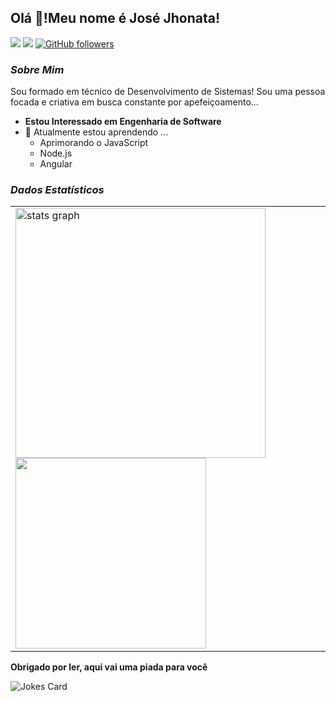 ## Olá 👋!Meu nome é José Jhonata!

[<img src="https://img.shields.io/static/v1?message=Instagram&logo=instagram&label=&color=0077B5&logoColor=white&labelColor=&style=for-the-badge)">](https://www.instagram.com/jhonata__jose/)
[<img src="https://img.shields.io/static/v1?message=LinkedIn&logo=linkedin&label=&color=0077B5&logoColor=white&labelColor=&style=for-the-badge)">](https://www.linkedin.com/in/jos%C3%A9-jhonata-7956182a1/)
[![GitHub followers](https://img.shields.io/github/followers/josejhonatadev.svg?style=social&label=Follow)](https://github.com/ryrden?tab=followers)

### ***Sobre Mim***

Sou formado em técnico de Desenvolvimento de Sistemas! Sou uma pessoa focada e criativa em busca constante por apefeiçoamento...

* **Estou Interessado em Engenharia de Software**
* 🌱 Atualmente estou aprendendo ...
  * Aprimorando o JavaScript
  * Node.js
  * Angular

<!-- ### ***Some technologies that I know***

<p>
    <img src="https://cdn.jsdelivr.net/gh/devicons/devicon/icons/react/react-original.svg" height="30" width="42" alt="react logo"/>
    <img src="https://cdn.jsdelivr.net/gh/devicons/devicon/icons/nodejs/nodejs-original.svg" height="30" width="42" alt="node js logo"/>
    <img src="https://cdn.jsdelivr.net/gh/devicons/devicon/icons/typescript/typescript-original.svg" height="30" width="42" alt="typescript logo"/>
    <img src="https://cdn.jsdelivr.net/gh/devicons/devicon/icons/go/go-original-wordmark.svg" height="30" width="42" alt="go logo"/>
    <img src="https://cdn.jsdelivr.net/gh/devicons/devicon/icons/python/python-original.svg" height="30" width="42" alt="python logo"/>
    <img src="https://cdn.jsdelivr.net/gh/devicons/devicon/icons/jupyter/jupyter-original.svg" height="30" width="42" alt="jupyter logo"/>
    <img src="https://cdn.jsdelivr.net/gh/devicons/devicon/icons/c/c-original.svg" height="30" width="42" alt="c logo"/>
    <img src="https://cdn.jsdelivr.net/gh/devicons/devicon/icons/cplusplus/cplusplus-original.svg" height="30" width="42" alt="c++ logo"/>
    <img src="https://cdn.jsdelivr.net/gh/devicons/devicon/icons/java/java-original.svg" height="30" width="42" alt="java logo"/>
    <img src="https://cdn.jsdelivr.net/gh/devicons/devicon/icons/postgresql/postgresql-original.svg" height="30" width="42" alt="postgresql logo"/>
    <img src="https://cdn.jsdelivr.net/gh/devicons/devicon/icons/mongodb/mongodb-original.svg" height="30" width="42" alt="mongodb logo"/>
    <img src="https://cdn.jsdelivr.net/gh/devicons/devicon/icons/redis/redis-original.svg" height="30" width="42" alt="redis logo"/>
    <img src="https://cdn.jsdelivr.net/gh/devicons/devicon/icons/docker/docker-original.svg" height="30" width="42" alt="docker logo"/>
    <img src="https://cdn.jsdelivr.net/gh/devicons/devicon/icons/nginx/nginx-original.svg" height="30" width="42" alt="nginx logo"/>
    <img src="https://cdn.jsdelivr.net/gh/devicons/devicon/icons/git/git-original.svg" height="30" width="42" alt="git logo"/>
</p>

### ***PC Configuration***

![Acer Laptop](https://img.shields.io/badge/acer%20Aspire%205-83B81A?style=for-the-badge&logo=acer&logoColor=white) [![Windows 10](https://img.shields.io/badge/Windows-0078D6?style=for-the-badge&logo=windows&logoColor=white)](https://www.microsoft.com/en-us/windows)

![CPU](https://img.shields.io/badge/CPU-Ryzen%207%205700U-0078D6?style=for-the-badge) ![GPU](https://img.shields.io/badge/GPU-AMD%20Radeon%20Graphics-0078D6?style=for-the-badge) ![RAM](https://img.shields.io/badge/RAM-20GB-0078D6?style=for-the-badge) ![SSD](https://img.shields.io/badge/SSD-1TB-0078D6?style=for-the-badge) -->

### ***Dados Estatísticos***

<table align="center">
		<tr>
			<td>
				<span>
					<img src="https://github-readme-stats.vercel.app/api?hide_title=false&hide_rank=false&show_icons=true&include_all_commits=true&count_private=true&disable_animations=false&theme=radical&locale=en&hide_border=true&username=JoseJhonataDev"
							alt="stats graph" width="400vw" />
       <!--    <img src="https://github-readme-stats.vercel.app/api/top-langs/?username=ryrden&theme=dark&locale=en&layout=compact&hide=javascript,php,html,css,assembly,ejs,TeX,Hack,powershell,c,vue" width="305vw"/> -->
					<img src="http://github-profile-summary-cards.vercel.app/api/cards/most-commit-language?username=josejhonatadev&theme=radical&exclude=SCSS,Haskell,Java,javaScript,PHP,html,PLpgSQL,Vue,Nix" width="305vw" />
				</span>
			</td>
		</tr>
</table>

**Obrigado por ler, aqui vai uma piada para você**

<img src="https://readme-jokes.vercel.app/api" alt="Jokes Card" />
